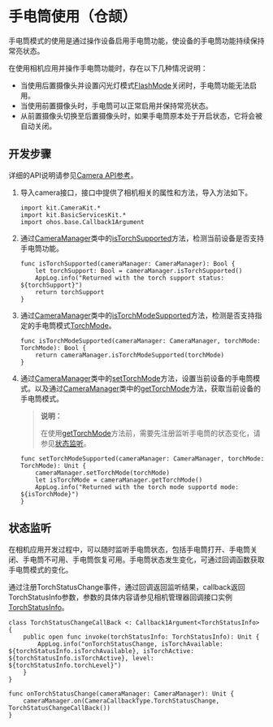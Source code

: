# 手电筒使用（仓颉）

手电筒模式的使用是通过操作设备启用手电筒功能，使设备的手电筒功能持续保持常亮状态。

在使用相机应用并操作手电筒功能时，存在以下几种情况说明：

- 当使用后置摄像头并设置闪光灯模式[FlashMode](../../../../API_Reference/source_zh_cn/apis/CameraKit/cj-apis-multimedia-camera.md#enum-flashmode)关闭时，手电筒功能无法启用。
- 当使用前置摄像头时，手电筒可以正常启用并保持常亮状态。
- 从前置摄像头切换至后置摄像头时，如果手电筒原本处于开启状态，它将会被自动关闭。

## 开发步骤

详细的API说明请参见[Camera API参考](../../../../API_Reference/source_zh_cn/apis/CameraKit/cj-apis-multimedia-camera.md)。

1. 导入camera接口，接口中提供了相机相关的属性和方法，导入方法如下。

    <!-- compile -->

    ```cangjie
    import kit.CameraKit.*
    import kit.BasicServicesKit.*
    import ohos.base.Callback1Argument
    ```

2. 通过[CameraManager](../../../../API_Reference/source_zh_cn/apis/CameraKit/cj-apis-multimedia-camera.md#class-cameramanager)类中的[isTorchSupported](../../../../API_Reference/source_zh_cn/apis/CameraKit/cj-apis-multimedia-camera.md#func-istorchsupported)方法，检测当前设备是否支持手电筒功能。

    <!-- compile -->

    ```cangjie
    func isTorchSupported(cameraManager: CameraManager): Bool {
        let torchSupport: Bool = cameraManager.isTorchSupported()
        AppLog.info("Returned with the torch support status: ${torchSupport}")
        return torchSupport
    }
    ```

3. 通过[CameraManager](../../../../API_Reference/source_zh_cn/apis/CameraKit/cj-apis-multimedia-camera.md#class-cameramanager)类中的[isTorchModeSupported](../../../../API_Reference/source_zh_cn/apis/CameraKit/cj-apis-multimedia-camera.md#func-istorchmodesupportedtorchmode)方法，检测是否支持指定的手电筒模式[TorchMode](../../../../API_Reference/source_zh_cn/apis/CameraKit/cj-apis-multimedia-camera.md#enum-torchmode)。

    <!-- compile -->

    ```cangjie
    func isTorchModeSupported(cameraManager: CameraManager, torchMode: TorchMode): Bool {
        return cameraManager.isTorchModeSupported(torchMode)
    }
    ```

4. 通过[CameraManager](../../../../API_Reference/source_zh_cn/apis/CameraKit/cj-apis-multimedia-camera.md#class-cameramanager)类中的[setTorchMode](../../../../API_Reference/source_zh_cn/apis/CameraKit/cj-apis-multimedia-camera.md#func-settorchmodetorchmode)方法，设置当前设备的手电筒模式。以及通过[CameraManager](../../../../API_Reference/source_zh_cn/apis/CameraKit/cj-apis-multimedia-camera.md#class-cameramanager)类中的[getTorchMode](../../../../API_Reference/source_zh_cn/apis/CameraKit/cj-apis-multimedia-camera.md#func-gettorchmode)方法，获取当前设备的手电筒模式。

    > **说明：**
    >
    > 在使用[getTorchMode](../../../../API_Reference/source_zh_cn/apis/CameraKit/cj-apis-multimedia-camera.md#func-gettorchmode)方法前，需要先注册监听手电筒的状态变化，请参见[状态监听](#状态监听)。

    <!-- compile -->

    ```cangjie
    func setTorchModeSupported(cameraManager: CameraManager, torchMode: TorchMode): Unit {
        cameraManager.setTorchMode(torchMode)
        let isTorchMode = cameraManager.getTorchMode()
        AppLog.info("Returned with the torch mode supportd mode: ${isTorchMode}")
    }
    ```

## 状态监听

在相机应用开发过程中，可以随时监听手电筒状态，包括手电筒打开、手电筒关闭、手电筒不可用、手电筒恢复可用。手电筒状态发生变化，可通过回调函数获取手电筒模式的变化。

通过注册TorchStatusChange事件，通过回调返回监听结果，callback返回TorchStatusInfo参数，参数的具体内容请参见相机管理器回调接口实例[TorchStatusInfo](../../../../API_Reference/source_zh_cn/apis/CameraKit/cj-apis-multimedia-camera.md#struct-torchstatusinfo)。

<!-- compile -->

```cangjie
class TorchStatusChangeCallBack <: Callback1Argument<TorchStatusInfo> {
    public open func invoke(torchStatusInfo: TorchStatusInfo): Unit {
        AppLog.info("onTorchStatusChange, isTorchAvailable: ${torchStatusInfo.isTorchAvailable}, isTorchActive: ${torchStatusInfo.isTorchActive}, level: ${torchStatusInfo.torchLevel}")
    }
}

func onTorchStatusChange(cameraManager: CameraManager): Unit {
    cameraManager.on(CameraCallbackType.TorchStatusChange, TorchStatusChangeCallBack())
}
```
